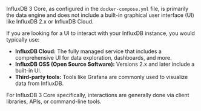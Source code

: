 InfluxDB 3 Core, as configured in the `docker-compose.yml` file, is primarily the data engine and does not include a built-in graphical user interface (UI) like InfluxDB 2.x or InfluxDB Cloud.

If you are looking for a UI to interact with your InfluxDB instance, you would typically use:

* **InfluxDB Cloud:** The fully managed service that includes a comprehensive UI for data exploration, dashboards, and more.
* **InfluxDB OSS (Open Source Software):** Versions 2.x and later include a built-in UI.
* **Third-party tools:** Tools like Grafana are commonly used to visualize data from InfluxDB.

For InfluxDB 3 Core specifically, interactions are generally done via client libraries, APIs, or command-line tools.